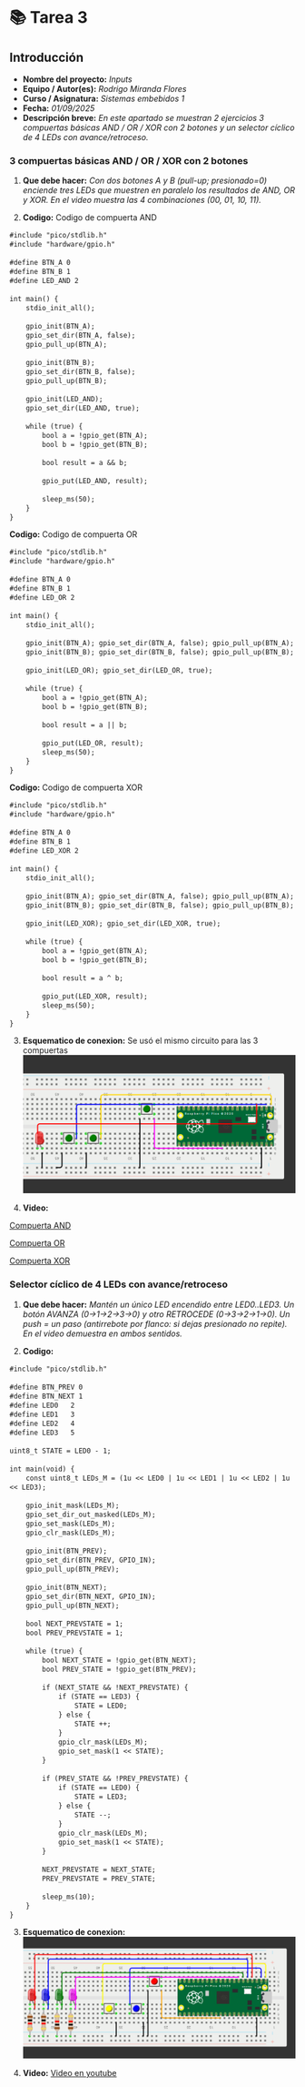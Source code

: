 # 📚 **Tarea 3**

## **Introducción**

- **Nombre del proyecto:** _Inputs_  
- **Equipo / Autor(es):** _Rodrigo Miranda Flores_  
- **Curso / Asignatura:** _Sistemas embebidos 1_  
- **Fecha:** _01/09/2025_  
- **Descripción breve:** _En este apartado se muestran  2 ejercicios 3 compuertas básicas AND / OR / XOR con 2 botones y un selector cíclico de 4 LEDs con avance/retroceso._
### **3 compuertas básicas AND / OR / XOR con 2 botones**

1) **Que debe hacer:**
_Con dos botones A y B (pull-up; presionado=0) enciende tres LEDs que muestren en paralelo los resultados de AND, OR y XOR. En el video muestra las 4 combinaciones (00, 01, 10, 11)._

2) **Codigo:**
Codigo de compuerta AND
```
#include "pico/stdlib.h"
#include "hardware/gpio.h"
 
#define BTN_A 0
#define BTN_B 1
#define LED_AND 2
 
int main() {
    stdio_init_all();
 
    gpio_init(BTN_A);
    gpio_set_dir(BTN_A, false);
    gpio_pull_up(BTN_A);
 
    gpio_init(BTN_B);
    gpio_set_dir(BTN_B, false);
    gpio_pull_up(BTN_B);
 
    gpio_init(LED_AND);
    gpio_set_dir(LED_AND, true);
 
    while (true) {
        bool a = !gpio_get(BTN_A);
        bool b = !gpio_get(BTN_B);
 
        bool result = a && b;
 
        gpio_put(LED_AND, result);
 
        sleep_ms(50);
    }
}
```

**Codigo:**
Codigo de compuerta OR
```
#include "pico/stdlib.h"
#include "hardware/gpio.h"
 
#define BTN_A 0
#define BTN_B 1
#define LED_OR 2
 
int main() {
    stdio_init_all();
 
    gpio_init(BTN_A); gpio_set_dir(BTN_A, false); gpio_pull_up(BTN_A);
    gpio_init(BTN_B); gpio_set_dir(BTN_B, false); gpio_pull_up(BTN_B);
 
    gpio_init(LED_OR); gpio_set_dir(LED_OR, true);
 
    while (true) {
        bool a = !gpio_get(BTN_A);
        bool b = !gpio_get(BTN_B);
 
        bool result = a || b;
 
        gpio_put(LED_OR, result);
        sleep_ms(50);
    }
}
```
**Codigo:**
Codigo de compuerta XOR
```
#include "pico/stdlib.h"
#include "hardware/gpio.h"
 
#define BTN_A 0
#define BTN_B 1
#define LED_XOR 2
 
int main() {
    stdio_init_all();
 
    gpio_init(BTN_A); gpio_set_dir(BTN_A, false); gpio_pull_up(BTN_A);
    gpio_init(BTN_B); gpio_set_dir(BTN_B, false); gpio_pull_up(BTN_B);
 
    gpio_init(LED_XOR); gpio_set_dir(LED_XOR, true);
 
    while (true) {
        bool a = !gpio_get(BTN_A);
        bool b = !gpio_get(BTN_B);
 
        bool result = a ^ b;
 
        gpio_put(LED_XOR, result);
        sleep_ms(50);
    }
}
```
3) **Esquematico de conexion:** Se usó el mismo circuito para las 3 compuertas
![Esquema de conexión](T3E1.png)

4) **Video:**

[Compuerta AND](https://youtube.com/shorts/Al4uy3-YmbE?feature=share)

[Compuerta OR](https://youtube.com/shorts/1P4SH7KxhFU)

[Compuerta XOR](https://youtube.com/shorts/eoCzc6YgBfI)

### **Selector cíclico de 4 LEDs con avance/retroceso**

1) **Que debe hacer:**
_Mantén un único LED encendido entre LED0..LED3. Un botón AVANZA (0→1→2→3→0) y otro RETROCEDE (0→3→2→1→0). Un push = un paso (antirrebote por flanco: si dejas presionado no repite). En el video demuestra en ambos sentidos._

2) **Codigo:**
```
#include "pico/stdlib.h"
 
#define BTN_PREV 0      
#define BTN_NEXT 1    
#define LED0   2
#define LED1   3
#define LED2   4
#define LED3   5
 
uint8_t STATE = LED0 - 1;
 
int main(void) {
    const uint8_t LEDs_M = (1u << LED0 | 1u << LED1 | 1u << LED2 | 1u << LED3);
 
    gpio_init_mask(LEDs_M);
    gpio_set_dir_out_masked(LEDs_M);
    gpio_set_mask(LEDs_M);   
    gpio_clr_mask(LEDs_M);
 
    gpio_init(BTN_PREV);
    gpio_set_dir(BTN_PREV, GPIO_IN);
    gpio_pull_up(BTN_PREV);
 
    gpio_init(BTN_NEXT);
    gpio_set_dir(BTN_NEXT, GPIO_IN);
    gpio_pull_up(BTN_NEXT);
 
    bool NEXT_PREVSTATE = 1;
    bool PREV_PREVSTATE = 1;
 
    while (true) {
        bool NEXT_STATE = !gpio_get(BTN_NEXT);
        bool PREV_STATE = !gpio_get(BTN_PREV);
 
        if (NEXT_STATE && !NEXT_PREVSTATE) {
            if (STATE == LED3) {
                STATE = LED0;
            } else {
                STATE ++;
            }
            gpio_clr_mask(LEDs_M);                
            gpio_set_mask(1 << STATE);              
        }
 
        if (PREV_STATE && !PREV_PREVSTATE) {
            if (STATE == LED0) {
                STATE = LED3;
            } else {
                STATE --;
            }
            gpio_clr_mask(LEDs_M);                
            gpio_set_mask(1 << STATE);              
        }
 
        NEXT_PREVSTATE = NEXT_STATE;
        PREV_PREVSTATE = PREV_STATE;
 
        sleep_ms(10);
    }
}
```

3) **Esquematico de conexion:**
![Esquema de conexión](T3E2.png)

4) **Video:**
[Video en youtube](https://youtube.com/shorts/-E7wB8Z-OBw)

